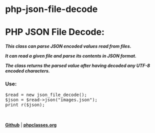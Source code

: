 php-json-file-decode
================

<div>
<h1>PHP JSON File Decode:</h1>
<h5>This class can parse JSON encoded values read from files.

It can read a given file and parse its contents in JSON format.

The class returns the parsed value after having decoded any UTF-8 encoded characters.</h5>
<h3>Use: </h3>
<pre>
$read = new json_file_decode();
$json = $read->json("images.json");
print_r($json);
</pre>
<br>
<br>
<a href="https://github.com/ManuDavila/json-file-reader" target="_blank"><strong>Github</strong></a> | <a href="http://www.phpclasses.org/browse/author/1255792.html" target="_blank"><strong>phpclasses.org</strong></a>
<br>
<br>
</div>
